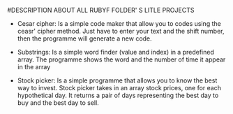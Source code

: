 #DESCRIPTION ABOUT ALL RUBYF FOLDER' S LITLE PROJECTS

  * Cesar cipher: Is a simple code maker that allow you to codes using the ceasr' cipher method. Just have to enter your text and the shift number, then the   programme will generate a new code.

  * Substrings: Is a simple word finder (value and index) in a predefined array. The programme shows the word and the number of time it appear in the array

  * Stock picker: Is a simple programme that allows you to know the best way to invest. Stock picker takes in an array stock prices, one for each hypothetical day. It returns a pair of days representing the best day to buy and the best day to sell. 
